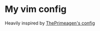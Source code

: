 # My vim config

Heavily inspired by [ThePrimeagen's config](https://github.com/ThePrimeagen/init.lua)

